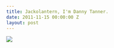 ```yaml
---
title: Jackolantern, I'm Danny Tanner.
date: 2011-11-15 00:00:00 Z
layout: post
---
```


![](http://25.media.tumblr.com/tumblr_lupypiwP4m1qfupq5o1_1280.png)

